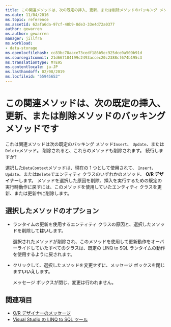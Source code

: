 ```yaml
---
title: この関連メソッドは、次の既定の挿入、更新、または削除メソッドのバッキング メソッドです
ms.date: 11/04/2016
ms.topic: reference
ms.assetid: 62afa6da-97cf-48b9-8de3-33e4d72a0377
author: gewarren
ms.author: gewarren
manager: jillfra
ms.workload:
- data-storage
ms.openlocfilehash: cc83bc78aace73cedf186b5ec925dce0a509b91d
ms.sourcegitcommit: 21d667104199c2493accec20c2388cf674b195c3
ms.translationtype: MTE95
ms.contentlocale: ja-JP
ms.lasthandoff: 02/08/2019
ms.locfileid: "55945652"
---
```

# <a name="this-related-method-is-the-backing-method-for-the-following-default-insert-update-or-delete-methods"></a>この関連メソッドは、次の既定の挿入、更新、または削除メソッドのバッキング メソッドです

これは関連メソッドは次の既定のバッキング メソッド`Insert`、 `Update`、または`Delete`メソッド。 削除されると、これらのメソッドも削除されます。 続行しますか?

選択した`DataContext`メソッドは、現在の 1 つとして使用されて、 `Insert`、 `Update`、または`Delete`でエンティティ クラスのいずれかのメソッド、 **O/R デザイナー**します。 メソッドを選択した原因を削除、挿入を実行するための既定の実行時動作に戻すには、このメソッドを使用していたエンティティ クラスを更新、または更新中に削除します。

## <a name="selected-method-options"></a>選択したメソッドのオプション

- ランタイムの更新を使用するエンティティ クラスの原因と、選択したメソッドを削除して**はい**します。

   選択されたメソッドが削除され、このメソッドを使用して更新動作をオーバーライドしていたすべてのクラスは、既定の LINQ to SQL ランタイムの動作を使用するように戻されます。

- クリックして、選択したメソッドを変更せずに、メッセージ ボックスを閉じます**いいえ**します。

   メッセージ ボックスが閉じ、変更は行われません。

## <a name="see-also"></a>関連項目

- [O/R デザイナーのメッセージ](../data-tools/o-r-designer-messages.md)
- [Visual Studio の LINQ to SQL ツール](../data-tools/linq-to-sql-tools-in-visual-studio2.md)